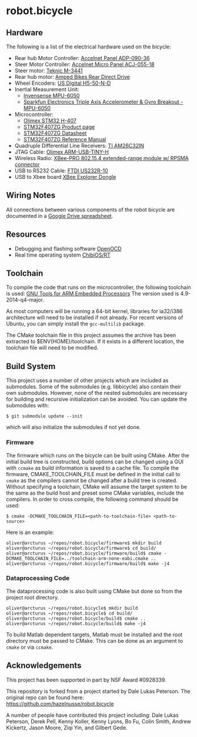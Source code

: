 # robot.bicycle

## Hardware
The following is a list of the electrical hardware used on the bicycle:

- Rear hub Motor Controller: [Accelnet Panel ADP-090-36](http://www.copleycontrols.com/motion/pdf/Accelnet_Panel_ADP.pdf)
- Steer Motor Controller: [Accelnet Micro Panel ACJ-055-18](http://www.copleycontrols.com/motion/pdf/Accelnet_Micro_Panel.pdf)
- Steer motor: [Teknic M-3441](http://www.teknic.com/files/product_info/N34_Industrial_Grade_Motors_v3.2.pdf)
- Rear hub motor: [Amped Bikes Rear Direct Drive](http://ampedbikes.com/kits.html)
- Wheel Encoders: [US Digital H5-50-N-D](http://usdigital.com/assets/general/119_h5_datasheet_1.pdf)
- Inertial Measurement Unit:
    - [Invensense MPU-6050](http://www.invensense.com/mems/gyro/mpu6050.html)
    - [Sparkfun Electronics Triple Axis Accelerometer & Gyro Breakout - MPU-6050](https://www.sparkfun.com/products/11028)
- Microcontroller:
    - [Olimex STM32 H-407](http://www.olimex.com/dev/pdf/ARM/ST/STM32-H107.pdf)
    - [STM32F407ZG Product page](http://www.st.com/internet/mcu/product/252136.jsp)
    - [STM32F407ZG Datasheet](http://www.st.com/internet/com/TECHNICAL_RESOURCES/TECHNICAL_LITERATURE/DATASHEET/DM00037051.pdf)
    - [STM32F407ZG Reference Manual](http://www.st.com/internet/com/TECHNICAL_RESOURCES/TECHNICAL_LITERATURE/REFERENCE_MANUAL/DM00031020.pdf)
- Quadruple Differential Line Receivers: [TI AM26C32IN](http://www.ti.com/litv/pdf/slls104i)
- JTAG Cable: [Olimex ARM-USB-TINY-H](https://www.olimex.com/Products/ARM/JTAG/ARM-USB-TINY-H/)
- Wireless Radio: [XBee-PRO 802.15.4 extended-range module w/ RPSMA connector](http://www.digi.com/products/model?mid=3270)
- USB to RS232 Cable: [FTDI US232R-10](http://www.ftdichip.com/Support/Documents/DataSheets/Cables/DS_US232R-10_R-100-500.pdf)
- USB to Xbee board [XBee Explorer Dongle](https://www.sparkfun.com/products/9819)

## Wiring Notes
All connections between various components of the robot bicycle are documented
in a [Google Drive spreadsheet](https://docs.google.com/spreadsheet/ccc?key=0Asn6BMg-bB_EdHdMVVBqRTA4Q3IteWdEN1VJOXBDZHc).

## Resources
- Debugging and flashing software [OpenOCD](http://openocd.berlios.de/web/)
- Real time operating system [ChibiOS/RT](http://www.chibios.org/)

## Toolchain
To compile the code that runs on the microcontroller, the following toolchain
is used:
[GNU Tools for ARM Embedded Processors](https://launchpad.net/gcc-arm-embedded)
The version used is 4.9-2014-q4-major.

As most computers will be running a 64-bit kernel, libraries for ia32/i386
architecture will need to be installed if not already. For recent versions of
Ubuntu, you can simply install the `gcc-multilib` package.

The CMake toolchain file in this project assumes the archive has been extracted
to $ENV{HOME}/toolchain. If it exists in a different location, the toolchain
file will need to be modified.

## Build System
This project uses a number of other projects which are included as submodules.
Some of the submodules (e.g. libbicycle) also contain their own submodules.
However, none of the nested submodules are necessary for building and recursive
initialization can be avoided. You can update the submodules with:

    $ git submodule update --init

which will also initialize the submodules if not yet done.

### Firmware
The firmware which runs on the bicycle can be built using CMake. After the
initial build tree is constructed, build options can be changed using a GUI
with `ccmake` as build information is saved to a cache file. To compile the
firmware, CMAKE_TOOLCHAIN_FILE must be defined in the initial call to `cmake`
as the compilers cannot be changed after a build tree is created. Without
specifying a toolchain, CMake will assume the target system to be the same as
the build host and preset some CMake variables, include the compilers. In order
to cross compile, the following command should be used:

    $ cmake -DCMAKE_TOOLCHAIN_FILE=<path-to-toolchain-file> <path-to-source>

Here is an example:

    oliver@arcturus ~/repos/robot.bicycle/firmware$ mkdir build
    oliver@arcturus ~/repos/robot.bicycle/firmware$ cd build/
    oliver@arcturus ~/repos/robot.bicycle/firmware/build$ cmake -DCMAKE_TOOLCHAIN_FILE=../toolchain-arm-none-eabi.cmake ..
    oliver@arcturus ~/repos/robot.bicycle/firmware/build$ make -j4

### Dataprocessing Code
The dataprocessing code is also built using CMake but done so from the project
root directory.

    oliver@arcturus ~/repos/robot.bicycle$ mkdir build
    oliver@arcturus ~/repos/robot.bicycle$ cd build/
    oliver@arcturus ~/repos/robot.bicycle/build$ cmake ..
    oliver@arcturus ~/repos/robot.bicycle/build$ make -j4

To build Matlab dependent targets, Matlab must be installed and the root
directory must be passed to CMake. This can be done as an argument to `cmake`
or via `ccmake`.

## Acknowledgements
This project has been supported in part by NSF Award #0928339.

This repository is forked from a project started by Dale Lukas Peterson. The
original repo can be found here: https://github.com/hazelnusse/robot.bicycle

A number of people have contributed this project including:
Dale Lukas Peterson, Derek Pell, Kenny Koller, Kenny Lyons, Bo Fu, Colin Smith,
Andrew Kickertz, Jason Moore, Ziqi Yin, and Gilbert Gede.
